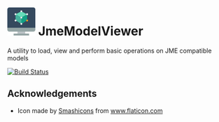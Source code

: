 # ![JmeModelViewer](icon-64.png) JmeModelViewer
A utility to load, view and perform basic operations on JME compatible models

[![Build Status](https://travis-ci.com/rvandoosselaer/JmeModelViewer.svg?branch=master)](https://travis-ci.com/rvandoosselaer/JmeModelViewer)

## Acknowledgements
-   Icon made by [Smashicons](https://www.flaticon.com/authors/smashicons) from www.flaticon.com